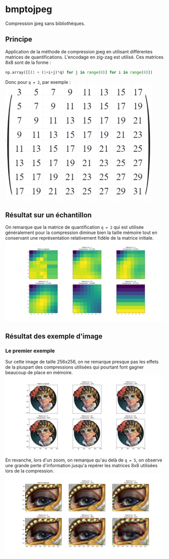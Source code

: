 # bmptojpeg
Compression jpeg sans bibliothèques.

## Principe
Application de la méthode de compression jpeg en utilisant différentes matrices de quantifications.
L'encodage en zig-zag est utilisé.
Ces matrices 8x8 sont de la forme : 
```python
np.array([[(1 + (1+i+j)*q) for j in range(8)] for i in range(8)])
```
Donc pour `q = 2`, par exemple :
![matrice](https://github.com/TomBeranget/bmptojpeg/blob/main/pictures/matrix.PNG?raw=true)

## Résultat sur un échantillon
On remarque que la matrice de quantification `q = 2` qui est utilisée généralement pour la compression diminue bien la taille mémoire tout en conservant une représentation relativement fidèle de la matrice initiale.
![matrice](https://github.com/TomBeranget/bmptojpeg/blob/main/pictures/echantillon.png?raw=true)
## Résultat des exemple d'image
### Le premier exemple
Sur cette image de taille 256x256, on ne remarque presque pas les effets de la pluspart des compressions utilisées qui pourtant font gagner beaucoup de place en mémoire.
![matrice](https://github.com/TomBeranget/bmptojpeg/blob/main/pictures/a2_base.png?raw=true)
En revanche, lors d'un zoom, on remarque qu'au delà de `q = 5`, on observe une grande perte d'information jusqu'a repérer les matrices 8x8 utilisées lors de la compression.
![matrice](https://github.com/TomBeranget/bmptojpeg/blob/main/pictures/a2_zoom.png?raw=true)
